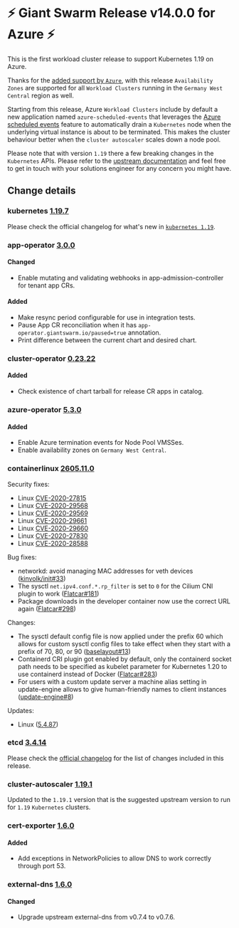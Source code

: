 # :zap: Giant Swarm Release v14.0.0 for Azure :zap:

This is the first workload cluster release to support Kubernetes 1.19 on Azure.

Thanks for the [added support by `Azure`](https://azure.microsoft.com/en-us/updates/germany-west-central-availability-zones-now-generally-available/),
with this release `Availability Zones` are supported for all `Workload Clusters` running in the `Germany West Central`
region as well.

Starting from this release, Azure `Workload Clusters` include by default a new application named `azure-scheduled-events`
that leverages the [Azure scheduled events](https://docs.microsoft.com/en-us/azure/virtual-machines/linux/scheduled-events)
feature to automatically drain a `Kubernetes` node when the underlying virtual instance is about to be terminated.
This makes the cluster behaviour better when the `cluster autoscaler` scales down a node pool.

Please note that with version `1.19` there a few breaking changes in the `Kubernetes` APIs.
Please refer to the [upstream documentation](https://github.com/kubernetes/kubernetes/blob/master/CHANGELOG/CHANGELOG-1.19.md#urgent-upgrade-notes)
and feel free to get in touch with your solutions engineer for any concern you might have.

## Change details

### kubernetes [1.19.7](https://github.com/kubernetes/kubernetes/releases/tag/v1.19.7)

Please check the official changelog for what's new in [`kubernetes 1.19`](https://github.com/kubernetes/kubernetes/blob/master/CHANGELOG/CHANGELOG-1.19.md#changelog-since-v1180).

### app-operator [3.0.0](https://github.com/giantswarm/app-operator/releases/tag/v3.0.0)

#### Changed
- Enable mutating and validating webhooks in app-admission-controller for
tenant app CRs.
#### Added
- Make resync period configurable for use in integration tests.
- Pause App CR reconciliation when it has
  `app-operator.giantswarm.io/paused=true` annotation.
- Print difference between the current chart and desired chart.

### cluster-operator [0.23.22](https://github.com/giantswarm/cluster-operator/releases/tag/v0.23.20)

#### Added
- Check existence of chart tarball for release CR apps in catalog.

### azure-operator [5.3.0](https://github.com/giantswarm/azure-operator/releases/tag/v5.3.0)

#### Added

- Enable Azure termination events for Node Pool VMSSes.
- Enable availability zones on `Germany West Central`.

### containerlinux [2605.11.0](https://www.flatcar-linux.org/releases/#release-2605.11.0)

Security fixes:

* Linux [CVE-2020-27815](https://www.openwall.com/lists/oss-security/2020/11/30/5)
* Linux [CVE-2020-29568](https://nvd.nist.gov/vuln/detail/CVE-2020-29568)
* Linux [CVE-2020-29569](https://nvd.nist.gov/vuln/detail/CVE-2020-29569)
* Linux [CVE-2020-29661](https://nvd.nist.gov/vuln/detail/CVE-2020-29661)
* Linux [CVE-2020-29660](https://nvd.nist.gov/vuln/detail/CVE-2020-29660)
* Linux [CVE-2020-27830](https://nvd.nist.gov/vuln/detail/CVE-2020-27830)
* Linux [CVE-2020-28588](https://nvd.nist.gov/vuln/detail/CVE-2020-28588)

Bug fixes:

*   networkd: avoid managing MAC addresses for veth devices ([kinvolk/init#33](https://github.com/kinvolk/init/pull/33))
*   The sysctl `net.ipv4.conf.*.rp_filter` is set to `0` for the Cilium CNI plugin to work ([Flatcar#181](https://github.com/kinvolk/Flatcar/issues/181))
*   Package downloads in the developer container now use the correct URL again ([Flatcar#298](https://github.com/kinvolk/Flatcar/issues/298))

Changes:

*   The sysctl default config file is now applied under the prefix 60 which allows for custom sysctl config files to take effect when they start with a prefix of 70, 80, or 90 ([baselayout#13](https://github.com/kinvolk/baselayout/pull/13))
*   Containerd CRI plugin got enabled by default, only the containerd socket path needs to be specified as kubelet parameter for Kubernetes 1.20 to use containerd instead of Docker ([Flatcar#283](https://github.com/kinvolk/Flatcar/issues/283))
*   For users with a custom update server a machine alias setting in update-engine allows to give human-friendly names to client instances ([update-engine#8](https://github.com/kinvolk/update_engine/pull/8))

Updates:

*   Linux ([5.4.87](https://lwn.net/Articles/841900/))

### etcd [3.4.14](https://github.com/etcd-io/etcd/releases/tag/v3.4.14)

Please check the [official changelog](https://github.com/etcd-io/etcd/blob/master/CHANGELOG-3.4.md#v3414-2020-11-25)
for the list of changes included in this release.

### cluster-autoscaler [1.19.1](https://github.com/giantswarm/cluster-autoscaler-app/releases/tag/v1.19.1)

Updated to the `1.19.1` version that is the suggested upstream version to run for `1.19` `Kubernetes` clusters.

### cert-exporter [1.6.0](https://github.com/giantswarm/cert-exporter/blob/master/CHANGELOG.md#160---2021-01-27)

#### Added
- Add exceptions in NetworkPolicies to allow DNS to work correctly through port 53.

### external-dns [1.6.0](https://github.com/giantswarm/external-dns-app/blob/master/CHANGELOG.md#160---2021-01-27)

#### Changed
- Upgrade upstream external-dns from v0.7.4 to v0.7.6.
